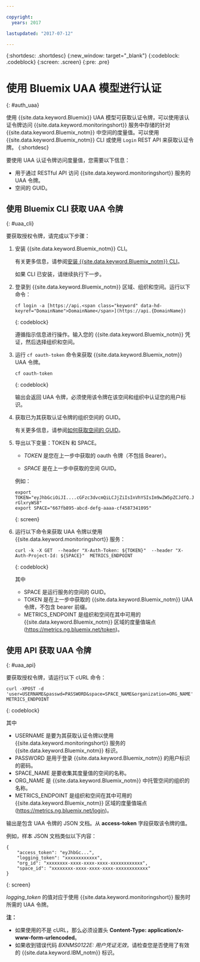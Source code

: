 ```yaml
---

copyright:
  years: 2017

lastupdated: "2017-07-12"

---
```



{:shortdesc: .shortdesc}
{:new_window: target="_blank"}
{:codeblock: .codeblock}
{:screen: .screen}
{:pre: .pre}


# 使用 Bluemix UAA 模型进行认证
{: #auth_uaa}

使用 {{site.data.keyword.Bluemix}} UAA 模型可获取认证令牌，可以使用该认证令牌访问 {{site.data.keyword.monitoringshort}} 服务中存储的针对 {{site.data.keyword.Bluemix_notm}} 中空间的度量值。可以使用 {{site.data.keyword.Bluemix_notm}} CLI 或使用 `Login` REST API 来获取认证令牌。
{:shortdesc}

要使用 UAA 认证令牌访问度量值，您需要以下信息：

* 用于通过 RESTful API 访问 {{site.data.keyword.monitoringshort}} 服务的 UAA 令牌。
* 空间的 GUID。

		
## 使用 Bluemix CLI 获取 UAA 令牌
{: #uaa_cli}


要获取授权令牌，请完成以下步骤：

1. 安装 {{site.data.keyword.Bluemix_notm}} CLI。

   有关更多信息，请参阅[安装 {{site.data.keyword.Bluemix_notm}} CLI](/docs/services/cloud-monitoring/qa/cli_qa.html#cli_qa)。
   
   如果 CLI 已安装，请继续执行下一步。
    
2. 登录到 {{site.data.keyword.Bluemix_notm}} 区域、组织和空间。运行以下命令：

    ```
    cf login -a [https://api.<span class="keyword" data-hd-keyref="DomainName">DomainName</span>](https://api.{DomainName})
    ```
    {: codeblock}

    遵循指示信息进行操作。输入您的 {{site.data.keyword.Bluemix_notm}} 凭证，然后选择组织和空间。
	
3. 运行 `cf oauth-token` 命令来获取 {{site.data.keyword.Bluemix_notm}} UAA 令牌。

    ```
	cf oauth-token
	```
	{: codeblock}
	
	输出会返回 UAA 令牌，必须使用该令牌在该空间和组织中认证您的用户标识。

4. 获取已为其获取认证令牌的组织空间的 GUID。

   有关更多信息，请参阅[如何获取空间的 GUID](/docs/services/cloud-monitoring/qa/cli_qa.html#space_guid)。
	
5. 导出以下变量：TOKEN 和 SPACE。

    * *TOKEN* 是您在上一步中获取的 oauth 令牌（不包括 Bearer）。
	
	* *SPACE* 是在上一步中获取的空间 GUID。
		
	例如：
	
	```
	export TOKEN="eyJhbGciOiJI....cGFzc3dvcmQiLCJjZiIsInVhYSIsIm9wZW5pZCJdfQ.JaoaVudG4jqjeXz6q3JQL_SJJfoIFvY8m-rGlxryWS8"
	export SPACE="667fb895-abcd-defg-aaaa-cf4587341095"
	```
	{: screen}
	
6. 运行以下命令来获取 UAA 令牌以使用 {{site.data.keyword.monitoringshort}} 服务：

    ```
	curl -k -X GET  --header "X-Auth-Token: ${TOKEN}"  --header "X-Auth-Project-Id: ${SPACE}"  METRICS_ENDPOINT
    ```
    {: codeblock}	
	
	其中
	* SPACE 是运行服务的空间的 GUID。
	* TOKEN 是在上一步中获取的 {{site.data.keyword.Bluemix_notm}} UAA 令牌，不包含 bearer 前缀。
	* METRICS_ENDPOINT 是组织和空间在其中可用的 {{site.data.keyword.Bluemix_notm}} 区域的度量值端点 (https://metrics.ng.bluemix.net/token)。

	
## 使用 API 获取 UAA 令牌
{: #uaa_api}

要获取授权令牌，请运行以下 cURL 命令：

```
curl -XPOST -d 'user=USERNAME&passwd=PASSWORD&space=SPACE_NAME&organization=ORG_NAME' METRICS_ENDPOINT
```
{: codeblock}

其中

* USERNAME 是要为其获取认证令牌以使用 {{site.data.keyword.monitoringshort}} 服务的 {{site.data.keyword.Bluemix_notm}} 标识。
* PASSWORD 是用于登录 {{site.data.keyword.Bluemix_notm}} 的用户标识的密码。
* SPACE_NAME 是要收集其度量值的空间的名称。
* ORG_NAME 是 {{site.data.keyword.Bluemix_notm}} 中托管空间的组织的名称。
* METRICS_ENDPOINT 是组织和空间在其中可用的 {{site.data.keyword.Bluemix_notm}} 区域的度量值端点 (https://metrics.ng.bluemix.net/login)。
	
输出是包含 UAA 令牌的 JSON 文档。从 **access-token** 字段获取该令牌的值。

例如，样本 JSON 文档类似以下内容：

```
{
    "access_token": "eyJhbGc...",
    "logging_token": "xxxxxxxxxxxx",
    "org_id": "xxxxxxxx-xxxx-xxxx-xxxx-xxxxxxxxxxxx",
    "space_id": "xxxxxxxx-xxxx-xxxx-xxxx-xxxxxxxxxxxx"
}
```
{: screen}

*logging_token* 的值对应于使用 {{site.data.keyword.monitoringshort}} 服务时所需的 UAA 令牌。

**注：**

* 如果使用的不是 cURL，那么必须设置头 **Content-Type: application/x-www-form-urlencoded**。
* 如果收到错误代码 *BXNMS0122E: 用户凭证无效*，请检查您是否使用了有效的 {{site.data.keyword.IBM_notm}} 标识。


